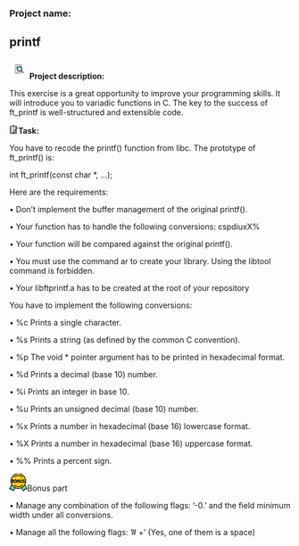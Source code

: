 <h3>Project name:</h3>
<h2> printf</h2>

<p><img src="https://github.com/RatmirW/RatmirW/blob/main/images/job-seeking.png" height="16" hspace="10" vspace="10"/><b>Project description:</b></p>
This exercise is a great opportunity to improve your programming skills. It will introduce you to variadic functions in C. The key to the success of ft_printf is well-structured and extensible code.

<p><img src="https://github.com/RatmirW/RatmirW/blob/main/images/task.png" height="16"/><b>Task:</b></p>
<p>You have to recode the printf() function from libc. The prototype of ft_printf() is:</p>
  <p> int ft_printf(const char *, ...);</p>

<p>Here are the requirements:</p>
<p>• Don’t implement the buffer management of the original printf().</p>
<p>• Your function has to handle the following conversions: cspdiuxX%</p>
<p>• Your function will be compared against the original printf().</p>
<p>• You must use the command ar to create your library. Using the libtool command is forbidden.</p>
<p>• Your libftprintf.a has to be created at the root of your repository</p>

<p>You have to implement the following conversions:</p>
<p>• %c Prints a single character.</p>
<p>• %s Prints a string (as defined by the common C convention).</p>
<p>• %p The void * pointer argument has to be printed in hexadecimal format.</p>
<p>• %d Prints a decimal (base 10) number.</p>
<p>• %i Prints an integer in base 10.</p>
<p>• %u Prints an unsigned decimal (base 10) number.</p>
<p>• %x Prints a number in hexadecimal (base 16) lowercase format.</p>
<p>• %X Prints a number in hexadecimal (base 16) uppercase format.</p>
<p>• %% Prints a percent sign.</p>


<p><img src="https://github.com/RatmirW/RatmirW/blob/main/images/bonus2.png" height="32"/>Bonus part</p>
<p>• Manage any combination of the following flags: ’-0.’ and the field minimum width under all conversions.</p>
<p>• Manage all the following flags: ’# +’ (Yes, one of them is a space)</p>
